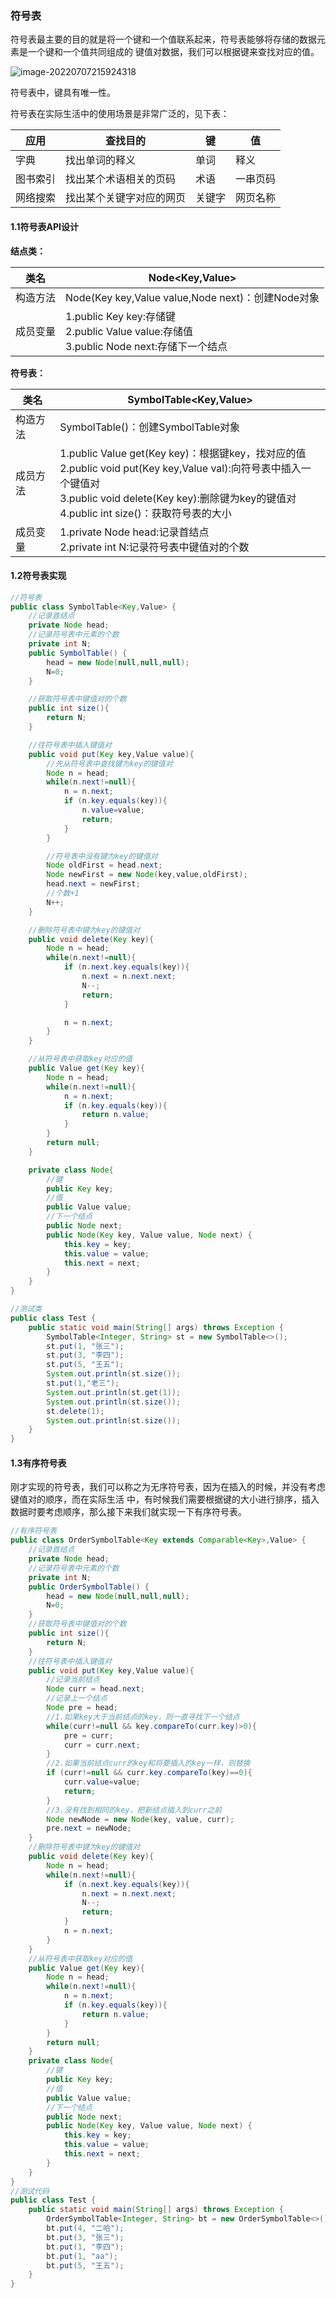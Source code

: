 ### 符号表

符号表最主要的目的就是将一个键和一个值联系起来，符号表能够将存储的数据元素是一个键和一个值共同组成的
键值对数据，我们可以根据键来查找对应的值。  

![image-20220707215924318](img/image-20220707215924318.png)

符号表中，键具有唯一性。

符号表在实际生活中的使用场景是非常广泛的，见下表：  

| 应用     | 查找目的                 | 键     | 值       |
| -------- | ------------------------ | ------ | -------- |
| 字典     | 找出单词的释义           | 单词   | 释义     |
| 图书索引 | 找出某个术语相关的页码   | 术语   | 一串页码 |
| 网络搜索 | 找出某个关键字对应的网页 | 关键字 | 网页名称 |

#### 1.1符号表API设计  

**结点类：**  

| 类名     | Node<Key,Value>                                              |
| -------- | ------------------------------------------------------------ |
| 构造方法 | Node(Key key,Value value,Node next)：创建Node对象            |
| 成员变量 | 1.public Key key:存储键<br/>2.public Value value:存储值<br/>3.public Node next:存储下一个结点 |

**符号表：**  

| 类名     | SymbolTable<Key,Value>                                       |
| -------- | ------------------------------------------------------------ |
| 构造方法 | SymbolTable()：创建SymbolTable对象                           |
| 成员方法 | 1.public Value get(Key key)：根据键key，找对应的值<br/>2.public void put(Key key,Value val):向符号表中插入一个键值对<br/>3.public void delete(Key key):删除键为key的键值对<br/>4.public int size()：获取符号表的大小 |
| 成员变量 | 1.private Node head:记录首结点<br/>2.private int N:记录符号表中键值对的个数 |

#### 1.2符号表实现  

```java
//符号表
public class SymbolTable<Key,Value> {
    //记录首结点
    private Node head;
    //记录符号表中元素的个数
    private int N;
    public SymbolTable() {
        head = new Node(null,null,null);
        N=0;
    } 

    //获取符号表中键值对的个数
    public int size(){
        return N;
    } 

    //往符号表中插入键值对
    public void put(Key key,Value value){
        //先从符号表中查找键为key的键值对
        Node n = head;
        while(n.next!=null){
            n = n.next;
            if (n.key.equals(key)){
                n.value=value;
                return;
            }
        } 

        //符号表中没有键为key的键值对
        Node oldFirst = head.next;
        Node newFirst = new Node(key,value,oldFirst);
        head.next = newFirst;
        //个数+1
        N++;
    } 

    //删除符号表中键为key的键值对
    public void delete(Key key){
        Node n = head;
        while(n.next!=null){
            if (n.next.key.equals(key)){
                n.next = n.next.next;
                N--;
                return;
            } 

            n = n.next;
        }
    } 

    //从符号表中获取key对应的值
    public Value get(Key key){
        Node n = head;
        while(n.next!=null){
            n = n.next;
            if (n.key.equals(key)){
                return n.value;
            }
        } 
        return null;
    } 

    private class Node{
        //键
        public Key key;
        //值
        public Value value;
        //下一个结点
        public Node next;
        public Node(Key key, Value value, Node next) {
            this.key = key;
            this.value = value;
            this.next = next;
        }
    }
} 

//测试类
public class Test {
    public static void main(String[] args) throws Exception {
        SymbolTable<Integer, String> st = new SymbolTable<>();
        st.put(1, "张三");
        st.put(3, "李四");
        st.put(5, "王五");
        System.out.println(st.size());
        st.put(1,"老三");
        System.out.println(st.get(1));
        System.out.println(st.size());
        st.delete(1);
        System.out.println(st.size());
    }
}
```

#### 1.3有序符号表  

刚才实现的符号表，我们可以称之为无序符号表，因为在插入的时候，并没有考虑键值对的顺序，而在实际生活
中，有时候我们需要根据键的大小进行排序，插入数据时要考虑顺序，那么接下来我们就实现一下有序符号表。  

```java
//有序符号表
public class OrderSymbolTable<Key extends Comparable<Key>,Value> {
    //记录首结点
    private Node head;
    //记录符号表中元素的个数
    private int N;
    public OrderSymbolTable() {
        head = new Node(null,null,null);
        N=0;
    } 
    //获取符号表中键值对的个数
    public int size(){
        return N;
    } 
    //往符号表中插入键值对
    public void put(Key key,Value value){
        //记录当前结点
        Node curr = head.next;
        //记录上一个结点
        Node pre = head;
        //1.如果key大于当前结点的key，则一直寻找下一个结点
        while(curr!=null && key.compareTo(curr.key)>0){
            pre = curr;
            curr = curr.next;
        } 
        //2.如果当前结点curr的key和将要插入的key一样，则替换
        if (curr!=null && curr.key.compareTo(key)==0){
            curr.value=value;
            return;
        } 
        //3.没有找到相同的key，把新结点插入到curr之前
        Node newNode = new Node(key, value, curr);
        pre.next = newNode;
    } 
    //删除符号表中键为key的键值对
    public void delete(Key key){
        Node n = head;
        while(n.next!=null){
            if (n.next.key.equals(key)){
                n.next = n.next.next;
                N--;
                return;
            } 
            n = n.next;
        }
    } 
    //从符号表中获取key对应的值
    public Value get(Key key){
        Node n = head;
        while(n.next!=null){
            n = n.next;
            if (n.key.equals(key)){
                return n.value;
            }
        } 
        return null;
    } 
    private class Node{
        //键
        public Key key;
        //值
        public Value value;
        //下一个结点
        public Node next;
        public Node(Key key, Value value, Node next) {
            this.key = key;
            this.value = value;
            this.next = next;
        }
    }
} 
//测试代码
public class Test {
    public static void main(String[] args) throws Exception {
        OrderSymbolTable<Integer, String> bt = new OrderSymbolTable<>();
        bt.put(4, "二哈");
        bt.put(3, "张三");
        bt.put(1, "李四");
        bt.put(1, "aa");
        bt.put(5, "王五");
    }
}
```

